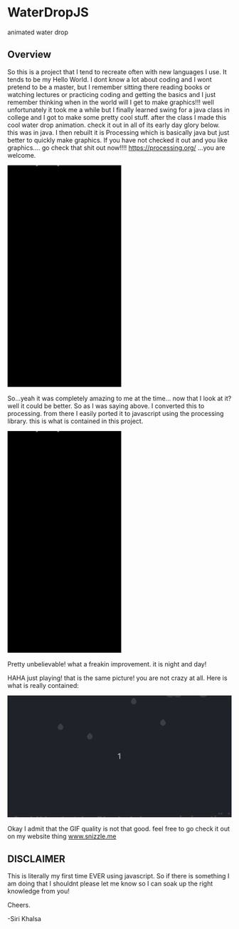 # WaterDropJS
animated water drop

## Overview
So this is a project that I tend to recreate often with new languages I use. It tends to be my Hello World. I dont know a lot about coding and I wont pretend to be a master, but I remember sitting there reading books or watching lectures or practicing coding and getting the basics and I just remember thinking when in the world will I get to make graphics!!! well unfortunately it took me a while but I finally learned swing for a java class in college and I got to make some pretty cool stuff. after the class I made this cool water drop animation. check it out in all of its early day glory below. this was in java. I then rebuilt it is Processing which is basically java but just better to quickly make graphics. If you have not checked it out and you like graphics.... go check that shit out now!!!! https://processing.org/ ...you are welcome.  

![](img/WaterDrop.gif)

So...yeah it was completely amazing to me at the time... now that I look at it? well
it could be better. So as I was saying above. I converted this to processing.
from there I easily ported it to javascript using the processing library. this is what is contained
in this project.

![](img/WaterDrop.gif)

Pretty unbelievable! what a freakin improvement.  it is night and day!  

HAHA just playing! that is the same picture! you are not crazy at all. Here is what is really contained:

![](img/WaterDropJS.gif)

Okay I admit that the GIF quality is not that good. feel free to go check it out on my website thing www.snizzle.me

## DISCLAIMER

This is literally my first time EVER using javascript. So if there is something I am doing that I shouldnt please let me know so I can soak up the right knowledge from you!

Cheers.

-Siri Khalsa
